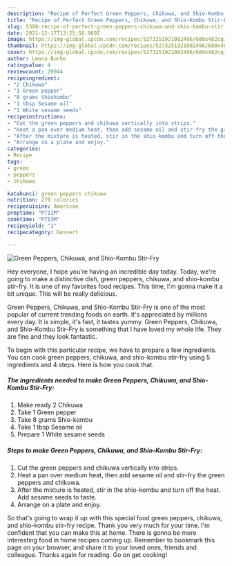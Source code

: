 ```yaml
---
description: "Recipe of Perfect Green Peppers, Chikuwa, and Shio-Kombu Stir-Fry"
title: "Recipe of Perfect Green Peppers, Chikuwa, and Shio-Kombu Stir-Fry"
slug: 5300-recipe-of-perfect-green-peppers-chikuwa-and-shio-kombu-stir-fry
date: 2021-12-17T13:25:58.969Z
image: https://img-global.cpcdn.com/recipes/5273251921002496/680x482cq70/green-peppers-chikuwa-and-shio-kombu-stir-fry-recipe-main-photo.jpg
thumbnail: https://img-global.cpcdn.com/recipes/5273251921002496/680x482cq70/green-peppers-chikuwa-and-shio-kombu-stir-fry-recipe-main-photo.jpg
cover: https://img-global.cpcdn.com/recipes/5273251921002496/680x482cq70/green-peppers-chikuwa-and-shio-kombu-stir-fry-recipe-main-photo.jpg
author: Leona Burke
ratingvalue: 4
reviewcount: 20944
recipeingredient:
- "2 Chikuwa"
- "1 Green pepper"
- "8 grams Shiokombu"
- "1 tbsp Sesame oil"
- "1 White sesame seeds"
recipeinstructions:
- "Cut the green peppers and chikuwa vertically into strips."
- "Heat a pan over medium heat, then add sesame oil and stir-fry the green peppers and chikuwa."
- "After the mixture is heated, stir in the shio-kombu and turn off the heat. Add sesame seeds to taste."
- "Arrange on a plate and enjoy."
categories:
- Recipe
tags:
- green
- peppers
- chikuwa

katakunci: green peppers chikuwa 
nutrition: 279 calories
recipecuisine: American
preptime: "PT11M"
cooktime: "PT53M"
recipeyield: "1"
recipecategory: Dessert

---
```



![Green Peppers, Chikuwa, and Shio-Kombu Stir-Fry](https://img-global.cpcdn.com/recipes/5273251921002496/680x482cq70/green-peppers-chikuwa-and-shio-kombu-stir-fry-recipe-main-photo.jpg)

Hey everyone, I hope you're having an incredible day today. Today, we're going to make a distinctive dish, green peppers, chikuwa, and shio-kombu stir-fry. It is one of my favorites food recipes. This time, I'm gonna make it a bit unique. This will be really delicious.



Green Peppers, Chikuwa, and Shio-Kombu Stir-Fry is one of the most popular of current trending foods on earth. It's appreciated by millions every day. It is simple, it's fast, it tastes yummy. Green Peppers, Chikuwa, and Shio-Kombu Stir-Fry is something that I have loved my whole life. They are fine and they look fantastic.


To begin with this particular recipe, we have to prepare a few ingredients. You can cook green peppers, chikuwa, and shio-kombu stir-fry using 5 ingredients and 4 steps. Here is how you cook that.

<!--inarticleads1-->

##### The ingredients needed to make Green Peppers, Chikuwa, and Shio-Kombu Stir-Fry:

1. Make ready 2 Chikuwa
1. Take 1 Green pepper
1. Take 8 grams Shio-kombu
1. Take 1 tbsp Sesame oil
1. Prepare 1 White sesame seeds




<!--inarticleads2-->

##### Steps to make Green Peppers, Chikuwa, and Shio-Kombu Stir-Fry:

1. Cut the green peppers and chikuwa vertically into strips.
1. Heat a pan over medium heat, then add sesame oil and stir-fry the green peppers and chikuwa.
1. After the mixture is heated, stir in the shio-kombu and turn off the heat. Add sesame seeds to taste.
1. Arrange on a plate and enjoy.




So that's going to wrap it up with this special food green peppers, chikuwa, and shio-kombu stir-fry recipe. Thank you very much for your time. I'm confident that you can make this at home. There is gonna be more interesting food in home recipes coming up. Remember to bookmark this page on your browser, and share it to your loved ones, friends and colleague. Thanks again for reading. Go on get cooking!

